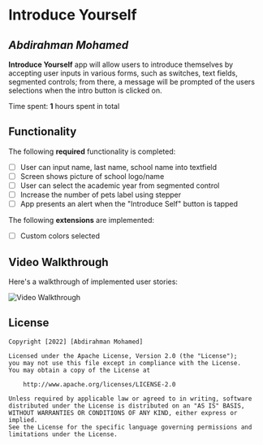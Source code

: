 # Introduce Yourself

## *Abdirahman Mohamed*

**Introduce Yourself** app will allow users to introduce themselves by accepting user inputs in various forms, such as switches, text fields, segmented controls; from there, a message will be prompted of the users selections when the intro button is clicked on.

Time spent: **1** hours spent in total

## Functionality 

The following **required** functionality is completed:

* [ ] User can input name, last name, school name into textfield
* [ ] Screen shows picture of school logo/name
* [ ] User can select the academic year from segmented control
* [ ] Increase the number of pets label using stepper
* [ ] App presents an alert when the "Introduce Self" button is tapped

The following **extensions** are implemented:

* [ ] Custom colors selected

## Video Walkthrough

Here's a walkthrough of implemented user stories:

<img src='https://imgur.com/a/gDJZwQJ' title='Video Walkthrough' width='' alt='Video Walkthrough' />


## License

    Copyright [2022] [Abdirahman Mohamed]

    Licensed under the Apache License, Version 2.0 (the "License");
    you may not use this file except in compliance with the License.
    You may obtain a copy of the License at

        http://www.apache.org/licenses/LICENSE-2.0

    Unless required by applicable law or agreed to in writing, software
    distributed under the License is distributed on an "AS IS" BASIS,
    WITHOUT WARRANTIES OR CONDITIONS OF ANY KIND, either express or implied.
    See the License for the specific language governing permissions and
    limitations under the License.

